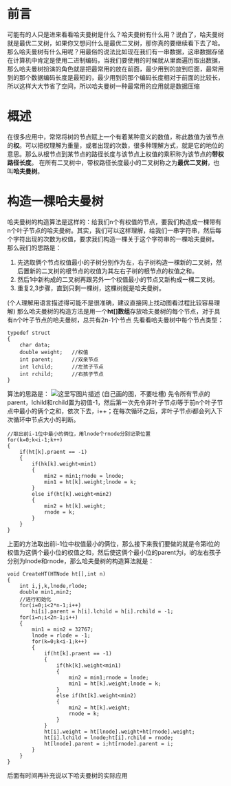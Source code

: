 # 前言
可能有的人只是进来看看哈夫曼树是什么？哈夫曼树有什么用？说白了，哈夫曼树就是最优二叉树，如果你又想问什么是最优二叉树，那你真的要继续看下去了哈。那么哈夫曼树有什么用呢？用最俗的说法比如现在我们有一串数据，这串数据存储在计算机中肯定是使用二进制编码，当我们要使用的时候就从里面遍历取出数据，那么哈夫曼树扮演的角色就是把最常用的放在前面，最少用到的放到后面，最常用到的那个数据编码长度是最短的，最少用到的那个编码长度相对于前面的比较长，所以这样大大节省了空间，所以哈夫曼树一种最常用的应用就是数据压缩
# 概述
在很多应用中，常常将树的节点赋上一个有着某种意义的数值，称此数值为该节点的**权**。可以把权理解为重量，或者出现的次数，很多种理解方式，就是它的地位的意思。那么从根节点到某节点的路径长度与该节点上权值的乘积称为该节点的**带权路径长度**。
在所有二叉树中，带权路径长度最小的二叉树称之为**最优二叉树**，也叫**哈夫曼树**。

# 构造一棵哈夫曼树
哈夫曼树的构造算法是这样的：给我们n个有权值的节点，要我们构造成一棵带有n个叶子节点的哈夫曼树。其实，我们可以这样理解，给我们一串字符串，然后每个字符出现的次数为权值，要求我们构造一棵关于这个字符串的一棵哈夫曼树。
那么我们的思路是：

 1. 先选取俩个节点权值最小的子树分别作为左，右子树构造一棵新的二叉树，然后置新的二叉树的根节点的权值为其左右子树的根节点的权值之和。
 2. 然后1中新构成的二叉树再跟另外一个权值最小的节点又新构成一棵二叉树。
 3. 重复2,3步骤，直到只剩一棵树，这棵树就是哈夫曼树。

(个人理解用语言描述得可能不是很准确，建议直接网上找动图看过程比较容易理解)
那么哈夫曼树的构造方法是用一个**ht[]数组**存放哈夫曼树的每个节点，对于具有n个叶子节点的哈夫曼树，总共有2n-1个节点
先看看哈夫曼树中每个节点类型：
```
typedef struct
{
	char data;
	double weight;   //权值
	int parent;      //双亲节点
	int lchild;      //左孩子节点
	int rchild;      //右孩子节点
}
```
算法的思路是：
![这里写图片描述](http://img.blog.csdn.net/20160701135022159)
(自己画的图，不要吐槽)
先令所有节点的parent，lchild和rchild置为初值-1，然后第一次先令非叶子节点i等于前n个叶子节点中最小的俩个之和，依次下去，i++；在每次循环之后，非叶子节点i都会列入下次循环中节点大小的判断。

```
//取出前i-1位中最小的俩位，用lnode个rnode分别记录位置
for(k=0;k<i-1;k++)
{
	if(ht[k].praent == -1)
	{
		if(hk[k].weight<min1)
		{
			min2 = min1;rnode = lnode;
			min1 = ht[k].weight;lnode = k;
		}
		else if(ht[k].weight<min2)
		{
			min2 = ht[k].weight;
			rnode = k;
		}
	}
}
```
上面的方法取出前i-1位中权值最小的俩位，那么接下来我们要做的就是令第i位的权值为这俩个最小位的权值之和，然后使这俩个最小位的parent为i，i的左右孩子分别为lnode和rnode，那么哈夫曼树的构造算法就是：
```
void CreateHT(HTNode ht[],int n)
{
	int i,j,k,lnode,rlode;
	double min1,min2;
	//进行初始化
	for(i=0;i<2*n-1;i++)
		hi[i].parent = h[i].lchild = h[i].rchild = -1;
	for(i=n;i<2n-1;i++)
	{
		min1 = min2 = 32767;
		lnode = rlode = -1;
		for(k=0;k<i-1;k++)
		{
			if(ht[k].praent == -1)
			{
				if(hk[k].weight<min1)
				{
					min2 = min1;rnode = lnode;
					min1 = ht[k].weight;lnode = k;
				}
				else if(ht[k].weight<min2)
				{
					min2 = ht[k].weight;
					rnode = k;
				}
			}
			ht[i].weight = ht[lnode].weight+ht[rnode].weight;
			ht[i].lchild = lnode;ht[i].rchild = rnode;
			ht[lnode].parent = i;ht[rnode].parent = i;
		}
	}
}
```

后面有时间再补充说以下哈夫曼树的实际应用
